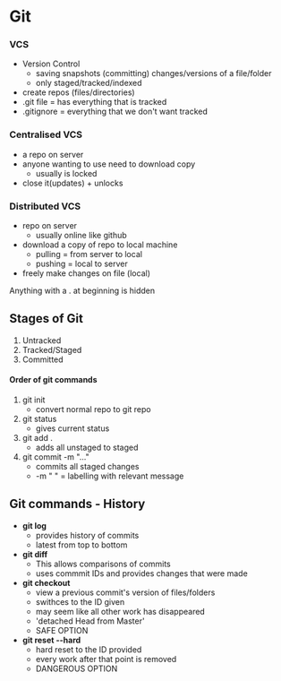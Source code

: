 # Git

### VCS

- Version Control
  - saving snapshots (committing) changes/versions of a file/folder
  - only staged/tracked/indexed
- create repos (files/directories)
- .git file = has everything that is tracked
- .gitignore = everything that we don't want tracked

### Centralised VCS

- a repo on server
- anyone wanting to use need to download copy
  - usually is locked
- close it(updates) + unlocks

### Distributed VCS

- repo on server
  - usually online like github
- download a copy of repo to local machine
  - pulling = from server to local
  - pushing = local to server
- freely make changes on file (local)

Anything with a . at beginning is hidden

## Stages of Git

1. Untracked
2. Tracked/Staged
3. Committed

#### Order of git commands
1. git init
   - convert normal repo to git repo
2. git status 
   - gives current status
3. git add .
   - adds all unstaged to staged
4. git commit -m "..."
   - commits all staged changes
   - -m " " = labelling with relevant message
   

## Git commands - History

- **git log** 
  - provides history of commits
  - latest from top to bottom
- **git diff <old-commit-id> <new-commit-id>**
  - This allows comparisons of commits
  - uses commmit IDs and provides changes that were made
- **git checkout <commit-id>**
  - view a previous commit's version of files/folders
  - swithces to the ID given
  - may seem like all other work has disappeared
  - 'detached Head from Master'
  - SAFE OPTION
- **git reset --hard <commit-id>**
  - hard reset to the ID provided
  - every work after that point is removed
  - DANGEROUS OPTION